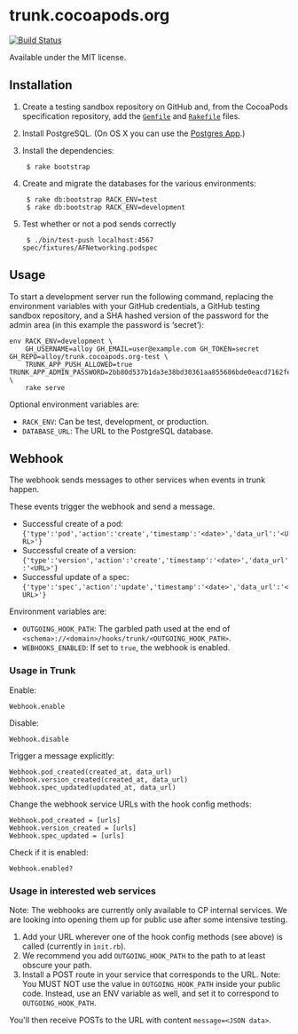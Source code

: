 # trunk.cocoapods.org


[![Build Status](https://img.shields.io/travis/CocoaPods/trunk.cocoapods.org/master.svg?style=flat)](https://travis-ci.org/CocoaPods/trunk.cocoapods.org)


Available under the MIT license.

## Installation

1. Create a testing sandbox repository on GitHub and, from the CocoaPods specification repository,
   add the [`Gemfile`](https://raw.github.com/CocoaPods/Specs/master/Gemfile) and
   [`Rakefile`](https://raw.github.com/CocoaPods/Specs/master/Rakefile) files.

2. Install PostgreSQL. (On OS X you can use the [Postgres App](http://postgresapp.com).)

3. Install the dependencies:

        $ rake bootstrap

4. Create and migrate the databases for the various environments:

        $ rake db:bootstrap RACK_ENV=test
        $ rake db:bootstrap RACK_ENV=development

5. Test whether or not a pod sends correctly

        $ ./bin/test-push localhost:4567 spec/fixtures/AFNetworking.podspec

## Usage

To start a development server run the following command, replacing the
environment variables with your GitHub credentials, a GitHub testing sandbox
repository, and a SHA hashed version of the password for the admin area (in
this example the password is ‘secret’):

    env RACK_ENV=development \
        GH_USERNAME=alloy GH_EMAIL=user@example.com GH_TOKEN=secret GH_REPO=alloy/trunk.cocoapods.org-test \
        TRUNK_APP_PUSH_ALLOWED=true TRUNK_APP_ADMIN_PASSWORD=2bb80d537b1da3e38bd30361aa855686bde0eacd7162fef6a25fe97bf527a25b \
        rake serve

Optional environment variables are:

* `RACK_ENV`: Can be test, development, or production.
* `DATABASE_URL`: The URL to the PostgreSQL database.

## Webhook

The webhook sends messages to other services when events in trunk happen.

These events trigger the webhook and send a message.

* Successful create of a pod: `{'type':'pod','action':'create','timestamp':'<date>','data_url':'<URL>'}`
* Successful create of a version: `{'type':'version','action':'create','timestamp':'<date>','data_url':'<URL>'}`
* Successful update of a spec: `{'type':'spec','action':'update','timestamp':'<date>','data_url':'<URL>'}`

Environment variables are:

* `OUTGOING_HOOK_PATH`: The garbled path used at the end of `<schema>://<domain>/hooks/trunk/<OUTGOING_HOOK_PATH>`.
* `WEBHOOKS_ENABLED`: If set to `true`, the webhook is enabled.

### Usage in Trunk

Enable:

    Webhook.enable

Disable:

    Webhook.disable

Trigger a message explicitly:

    Webhook.pod_created(created_at, data_url)
    Webhook.version_created(created_at, data_url)
    Webhook.spec_updated(updated_at, data_url)

Change the webhook service URLs with the hook config methods:

    Webhook.pod_created = [urls]
    Webhook.version_created = [urls]
    Webhook.spec_updated = [urls]

Check if it is enabled:

    Webhook.enabled?

### Usage in interested web services

Note: The webhooks are currently only available to CP internal services. We are looking into opening them up for public use after some intensive testing.

1. Add your URL wherever one of the hook config methods (see above) is called (currently in `ìnit.rb`).
2. We recommend you add `OUTGOING_HOOK_PATH` to the path to at least obscure your path.
3. Install a POST route in your service that corresponds to the URL. Note: You MUST NOT use the value in `OUTGOING_HOOK_PATH` inside your public code. Instead, use an ENV variable as well, and set it to correspond to `OUTGOING_HOOK_PATH`.

You'll then receive POSTs to the URL with content `message=<JSON data>`.